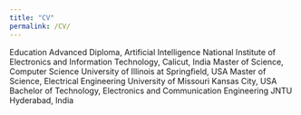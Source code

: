 ```yaml
---
title: "CV"
permalink: /CV/
---
```


Education
Advanced Diploma, Artificial Intelligence                           National Institute of Electronics and Information Technology, Calicut, India
Master of Science, Computer Science                                 University of Illinois at Springfield, USA
Master of Science, Electrical Engineering                           University of Missouri Kansas City, USA
Bachelor of Technology, Electronics and Communication Engineering   JNTU Hyderabad, India
